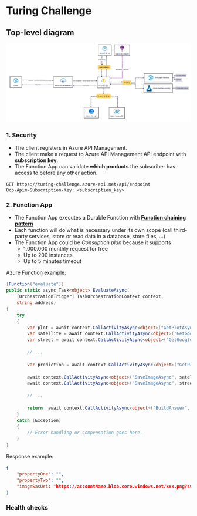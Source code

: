 # Turing Challenge

## Top-level diagram

![top level diagram](images/top-level-diagram.png)

### 1. Security

- The client registers in Azure API Management.
- The client make a request to Azure API Management API endpoint with **subscription key**.
- The Function App can validate **which products** the subscriber has access to before any other action.

```
GET https://turing-challenge.azure-api.net/api/endpoint
Ocp-Apim-Subscription-Key: <subscription_key>
```

### 2. Function App

- The Function App executes a Durable Function with [**Function chaining pattern**](https://learn.microsoft.com/en-us/azure/azure-functions/durable/durable-functions-overview?tabs=isolated-process%2Cnodejs-v3%2Cv1-model&pivots=csharp#chaining)
- Each function will do what is necessary under its own scope (call third-party services, store or read data in a database, store files, ...)
- The Function App could be *Consuption plan* because it supports
  - 1.000.000 monthly request for free
  - Up to 200 instances
  - Up to 5 minutes timeout

Azure Function example:

```csharp
[Function("evaluate")]
public static async Task<object> EvaluateAsync(
    [OrchestrationTrigger] TaskOrchestrationContext context,
    string address)
{
    try
    {
        var plot = await context.CallActivityAsync<object>("GetPlotAsync", address);
        var satellite = await context.CallActivityAsync<object>("GetGoogleSatelliteAsync", plot.Coordinates);
        var street = await context.CallActivityAsync<object>("GetGoogleStreetAsync", plot.Coordinates);

        // ...

        var prediction = await context.CallActivityAsync<object>("GetPredictionAsync", plot.Coordinates);

        await context.CallActivityAsync<object>("SaveImageAsync", satellite);
        await context.CallActivityAsync<object>("SaveImageAsync", street);

        // ...

        return  await context.CallActivityAsync<object>("BuildAnswer", (plot, satellite, street, prediction));
    }
    catch (Exception)
    {
        // Error handling or compensation goes here.
    }
}
```

Response example:

```json
{
    "propertyOne": "",
    "propertyTwo": "",
    "imageSasUri: "https://accountName.blob.core.windows.net/xxx.png?sv=xxx&se=xxx&sr=xxx&sig=xxx"
}
```

### Health checks

